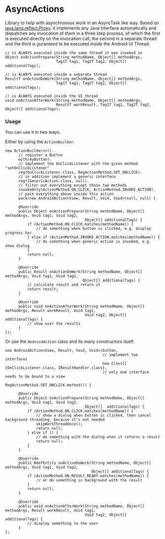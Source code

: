 # AsyncActions
Library to help with asynchronous work in an AsyncTask like way. 
Based on [java.lang.reflect.Proxy][1]. it implements any Java Interface automatically and dispatches any invocation of them in a three step process, of which the first is executed directly on the invocation call, the second in a separate thread and the third is guranteed to be executed inside the Android UI Thread.

    // is ALWAYS executed inside the same thread it was invoked in
    Object onActionPrepare(String methodName, Object[] methodArgs, 
                           Tag1T tag1, Tag2T tag2, Object[] additionalTags);

    // is ALWAYS executed inside a separate thread
    ResultT onActionDoWork(String methodName, Object[] methodArgs,
                           Tag1T tag1, Tag2T tag2, Object[] additionalTags);

    // is ALWAYS executed inside the UI thread
    void onActionAfterWork(String methodName, Object[] methodArgs,
                           ResultT workResult, Tag1T tag1, Tag2T tag2, Object[] additionalTags);

### Usage

You can use it in two ways.

Either by using the `ActionBuilder`:

    new ActionBuilder<>().
          // register a Button
          with(myButton).
          // implement the OnClickListener with the given method "setOnClickListener"
          reg(OnClickListener.class, RegActionMethod.SET_ONCLICK).
          // in addition implement a generic interface
          reg(IGenericAction.class, null).
          // filter out everything except those two methods
          invokeOnly(ActionMethod.ON_CLICK, ActionMethod.INVOKE_ACTION).
          // pack everything above inside this action
          pack(new AndroidAction<View, Result, Void, Void>(null, null) {

          @Override
          public Object onActionPrepare(String methodName, Object[] methodArgs, Void tag1, Void tag2,
                                        Object[] additionalTags) {
              if (ActionMethod.ON_CLICK.matches(methodName)) {
                  // do something when button is clicked, e.g. display progress bar
              } else if (ActionMethod.INVOKE_ACTION.matches(methodName)) {
                  // do something when generic action is invoked, e.g. show dialog
              }
              return null;
          }

          @Override
          public Result onActionDoWork(String methodName, Object[] methodArgs, Void tag1, Void tag2,
                                       Object[] additionalTags) {
              // calculate result and return it
              return result;
          }

          @Override
          public void onActionAfterWork(String methodName, Object[] methodArgs, Result workResult, Void tag1,
                                        Void tag2, Object[] additionalTags) {
              // show user the results
          }
    });

Or use the `AndroidAction` class and its many constructors itself:

    new AndroidAction<View, Result, Void, Void>(button, 
                                                // implement two interfaces
                                                new Class[]{OnClickListener.class, IResultHandler.class},
                                                // only one interface needs to be bound to a view
                                                RegActionMethod.SET_ONCLICK.method()) {

          @Override
          public Object onActionPrepare(String methodName, Object[] methodArgs, Void tag1, Void tag2, 
                                        Object[]  additionalTags) {
              if (ActionMethod.ON_CLICK.matches(methodName)) {
                  // show a dialog when button is clicked, then cancel background threading, because it's not needed
                  skipWorkThreadOnce();
                  return null;
              } else if () {
                  // do something with the dialog when it returns a result
                  return null;
              }
          }    

          @Override
          public NdefEntity onActionDoWork(String methodName, Object[] methodArgs, Void tag1, Void tag2,
                                           Object[] additionalTags) {
              if (ActionMethod.ON_RESULT_READY.matches(methodName)) {
                  // or do something in background with the result
              }
              return null;
          }

          @Override
          public void onActionAfterWork(String methodName, Object[] methodArgs, Result workResult, Void tag1,
                                        Void tag2, Object[] additionalTags) {
              // display something to the user
          }
    };


  [1]: http://docs.oracle.com/javase/7/docs/api/java/lang/reflect/Proxy.html "JavaDoc"
